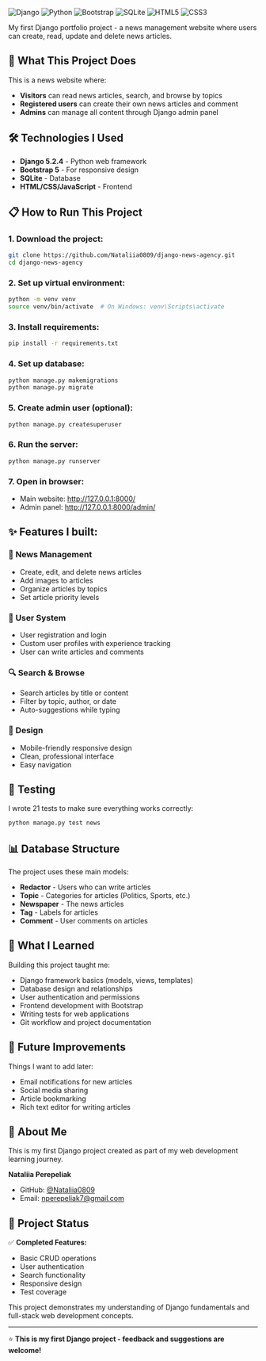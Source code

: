 ![Django](https://img.shields.io/badge/django-%23092E20.svg?style=for-the-badge&logo=django&logoColor=white)
![Python](https://img.shields.io/badge/python-3670A0?style=for-the-badge&logo=python&logoColor=ffdd54)
![Bootstrap](https://img.shields.io/badge/bootstrap-%23563D7C.svg?style=for-the-badge&logo=bootstrap&logoColor=white)
![SQLite](https://img.shields.io/badge/sqlite-%2307405e.svg?style=for-the-badge&logo=sqlite&logoColor=white)
![HTML5](https://img.shields.io/badge/html5-%23E34F26.svg?style=for-the-badge&logo=html5&logoColor=white)
![CSS3](https://img.shields.io/badge/css3-%231572B6.svg?style=for-the-badge&logo=css3&logoColor=white)


My first Django portfolio project - a news management website where users can create, read, update and delete news articles.

## 🚀 What This Project Does

This is a news website where:
- **Visitors** can read news articles, search, and browse by topics
- **Registered users** can create their own news articles and comment
- **Admins** can manage all content through Django admin panel

## 🛠️ Technologies I Used

- **Django 5.2.4** - Python web framework
- **Bootstrap 5** - For responsive design
- **SQLite** - Database
- **HTML/CSS/JavaScript** - Frontend

## 📋 How to Run This Project

### 1. Download the project:
```bash
git clone https://github.com/Nataliia0809/django-news-agency.git
cd django-news-agency
```

### 2. Set up virtual environment:
```bash
python -m venv venv
source venv/bin/activate  # On Windows: venv\Scripts\activate
```

### 3. Install requirements:
```bash
pip install -r requirements.txt
```

### 4. Set up database:
```bash
python manage.py makemigrations
python manage.py migrate
```

### 5. Create admin user (optional):
```bash
python manage.py createsuperuser
```

### 6. Run the server:
```bash
python manage.py runserver
```

### 7. Open in browser:
- Main website: http://127.0.0.1:8000/
- Admin panel: http://127.0.0.1:8000/admin/

## ✨ Features I built:

### 📰 News Management
- Create, edit, and delete news articles
- Add images to articles
- Organize articles by topics
- Set article priority levels

### 👤 User System
- User registration and login
- Custom user profiles with experience tracking
- User can write articles and comments

### 🔍 Search & Browse
- Search articles by title or content
- Filter by topic, author, or date
- Auto-suggestions while typing

### 🎨 Design
- Mobile-friendly responsive design
- Clean, professional interface
- Easy navigation

## 🧪 Testing

I wrote 21 tests to make sure everything works correctly:
```bash
python manage.py test news
```

## 📊 Database Structure

The project uses these main models:
- **Redactor** - Users who can write articles
- **Topic** - Categories for articles (Politics, Sports, etc.)
- **Newspaper** - The news articles
- **Tag** - Labels for articles
- **Comment** - User comments on articles

## 🎯 What I Learned

Building this project taught me:
- Django framework basics (models, views, templates)
- Database design and relationships
- User authentication and permissions
- Frontend development with Bootstrap
- Writing tests for web applications
- Git workflow and project documentation

## 🚀 Future Improvements

Things I want to add later:
- Email notifications for new articles
- Social media sharing
- Article bookmarking
- Rich text editor for writing articles

## 👤 About Me

This is my first Django project created as part of my web development learning journey. 

**Nataliia Perepeliak**
- GitHub: [@Nataliia0809](https://github.com/Nataliia0809)
- Email: nperepeliak7@gmail.com

## 📝 Project Status

✅ **Completed Features:**
- Basic CRUD operations
- User authentication
- Search functionality
- Responsive design
- Test coverage

This project demonstrates my understanding of Django fundamentals and full-stack web development concepts.

---

⭐ **This is my first Django project - feedback and suggestions are welcome!**